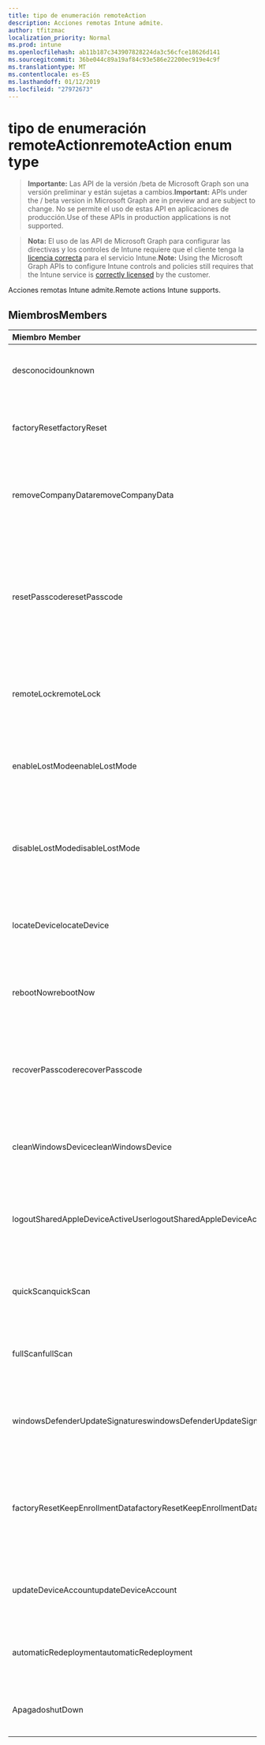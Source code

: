 ```yaml
---
title: tipo de enumeración remoteAction
description: Acciones remotas Intune admite.
author: tfitzmac
localization_priority: Normal
ms.prod: intune
ms.openlocfilehash: ab11b187c343907828224da3c56cfce18626d141
ms.sourcegitcommit: 36be044c89a19af84c93e586e22200ec919e4c9f
ms.translationtype: MT
ms.contentlocale: es-ES
ms.lasthandoff: 01/12/2019
ms.locfileid: "27972673"
---
```

# <a name="remoteaction-enum-type"></a><span data-ttu-id="f3975-103">tipo de enumeración remoteAction</span><span class="sxs-lookup"><span data-stu-id="f3975-103">remoteAction enum type</span></span>

> <span data-ttu-id="f3975-104">**Importante:** Las API de la versión /beta de Microsoft Graph son una versión preliminar y están sujetas a cambios.</span><span class="sxs-lookup"><span data-stu-id="f3975-104">**Important:** APIs under the / beta version in Microsoft Graph are in preview and are subject to change.</span></span> <span data-ttu-id="f3975-105">No se permite el uso de estas API en aplicaciones de producción.</span><span class="sxs-lookup"><span data-stu-id="f3975-105">Use of these APIs in production applications is not supported.</span></span>

> <span data-ttu-id="f3975-106">**Nota:** El uso de las API de Microsoft Graph para configurar las directivas y los controles de Intune requiere que el cliente tenga la [licencia correcta](https://go.microsoft.com/fwlink/?linkid=839381) para el servicio Intune.</span><span class="sxs-lookup"><span data-stu-id="f3975-106">**Note:** Using the Microsoft Graph APIs to configure Intune controls and policies still requires that the Intune service is [correctly licensed](https://go.microsoft.com/fwlink/?linkid=839381) by the customer.</span></span>

<span data-ttu-id="f3975-107">Acciones remotas Intune admite.</span><span class="sxs-lookup"><span data-stu-id="f3975-107">Remote actions Intune supports.</span></span>
## <a name="members"></a><span data-ttu-id="f3975-108">Miembros</span><span class="sxs-lookup"><span data-stu-id="f3975-108">Members</span></span>
|<span data-ttu-id="f3975-109">Miembro	</span><span class="sxs-lookup"><span data-stu-id="f3975-109">Member</span></span>|<span data-ttu-id="f3975-110">Valor</span><span class="sxs-lookup"><span data-stu-id="f3975-110">Value</span></span>|<span data-ttu-id="f3975-111">Descripción</span><span class="sxs-lookup"><span data-stu-id="f3975-111">Description</span></span>|
|:---|:---|:---|
|<span data-ttu-id="f3975-112">desconocido</span><span class="sxs-lookup"><span data-stu-id="f3975-112">unknown</span></span>|<span data-ttu-id="f3975-113">0</span><span class="sxs-lookup"><span data-stu-id="f3975-113">0</span></span>|<span data-ttu-id="f3975-114">Usuario inicia una acción desconocida.</span><span class="sxs-lookup"><span data-stu-id="f3975-114">User initiates an unknown action.</span></span>|
|<span data-ttu-id="f3975-115">factoryReset</span><span class="sxs-lookup"><span data-stu-id="f3975-115">factoryReset</span></span>|<span data-ttu-id="f3975-116">1</span><span class="sxs-lookup"><span data-stu-id="f3975-116">1</span></span>|<span data-ttu-id="f3975-117">Usuario inicia una acción a la fábrica de restablece un dispositivo.</span><span class="sxs-lookup"><span data-stu-id="f3975-117">User initiates an action to factory reset a device.</span></span> |
|<span data-ttu-id="f3975-118">removeCompanyData</span><span class="sxs-lookup"><span data-stu-id="f3975-118">removeCompanyData</span></span>|<span data-ttu-id="f3975-119">2</span><span class="sxs-lookup"><span data-stu-id="f3975-119">2</span></span>|<span data-ttu-id="f3975-120">Usuario inicia una acción para quitar los datos de la compañía de un dispositivo.</span><span class="sxs-lookup"><span data-stu-id="f3975-120">User initiates an action to remove company data from a device.</span></span> |
|<span data-ttu-id="f3975-121">resetPasscode</span><span class="sxs-lookup"><span data-stu-id="f3975-121">resetPasscode</span></span>|<span data-ttu-id="f3975-122">3</span><span class="sxs-lookup"><span data-stu-id="f3975-122">3</span></span>|<span data-ttu-id="f3975-123">Usuario inicia una acción para quitar el código de acceso de un dispositivo de iOS o restablecer la contraseña de Android / dispositivo de Windows.</span><span class="sxs-lookup"><span data-stu-id="f3975-123">User initiates an action to remove the passcode of an iOS device, or reset the passcode of Android / Windows device.</span></span> |
|<span data-ttu-id="f3975-124">remoteLock</span><span class="sxs-lookup"><span data-stu-id="f3975-124">remoteLock</span></span>|<span data-ttu-id="f3975-125">4</span><span class="sxs-lookup"><span data-stu-id="f3975-125">4</span></span>|<span data-ttu-id="f3975-126">Usuario inicia una acción a bloqueo remoto de un dispositivo.</span><span class="sxs-lookup"><span data-stu-id="f3975-126">User initiates an action to remote lock a device.</span></span>|
|<span data-ttu-id="f3975-127">enableLostMode</span><span class="sxs-lookup"><span data-stu-id="f3975-127">enableLostMode</span></span>|<span data-ttu-id="f3975-128">5</span><span class="sxs-lookup"><span data-stu-id="f3975-128">5</span></span>|<span data-ttu-id="f3975-129">Usuario inicia una acción para habilitar el modo pierden en un dispositivo iOS controlados.</span><span class="sxs-lookup"><span data-stu-id="f3975-129">User initiates an action to enable lost mode on a supervised iOS device.</span></span>|
|<span data-ttu-id="f3975-130">disableLostMode</span><span class="sxs-lookup"><span data-stu-id="f3975-130">disableLostMode</span></span>|<span data-ttu-id="f3975-131">6</span><span class="sxs-lookup"><span data-stu-id="f3975-131">6</span></span>|<span data-ttu-id="f3975-132">Usuario inicia una acción para deshabilitar el modo pierden en un dispositivo iOS controlados.</span><span class="sxs-lookup"><span data-stu-id="f3975-132">User initiates an action to disable lost mode on a supervised iOS device.</span></span>|
|<span data-ttu-id="f3975-133">locateDevice</span><span class="sxs-lookup"><span data-stu-id="f3975-133">locateDevice</span></span>|<span data-ttu-id="f3975-134">7</span><span class="sxs-lookup"><span data-stu-id="f3975-134">7</span></span>|<span data-ttu-id="f3975-135">Usuario inicia una acción para buscar un dispositivo iOS controlados.</span><span class="sxs-lookup"><span data-stu-id="f3975-135">User initiates an action to locate a supervised iOS device.</span></span>|
|<span data-ttu-id="f3975-136">rebootNow</span><span class="sxs-lookup"><span data-stu-id="f3975-136">rebootNow</span></span>|<span data-ttu-id="f3975-137">8</span><span class="sxs-lookup"><span data-stu-id="f3975-137">8</span></span>|<span data-ttu-id="f3975-138">Usuario inicia una acción para reiniciar un dispositivo de Windows.</span><span class="sxs-lookup"><span data-stu-id="f3975-138">User initiates an action to reboot a Windows device.</span></span>|
|<span data-ttu-id="f3975-139">recoverPasscode</span><span class="sxs-lookup"><span data-stu-id="f3975-139">recoverPasscode</span></span>|<span data-ttu-id="f3975-140">9</span><span class="sxs-lookup"><span data-stu-id="f3975-140">9</span></span>|<span data-ttu-id="f3975-141">Usuario inicia una acción para restablecer el NIP de passport para trabajar en el dispositivo de windows phone.</span><span class="sxs-lookup"><span data-stu-id="f3975-141">User initiates an action to reset the pin for passport for work on windows phone device.</span></span>|
|<span data-ttu-id="f3975-142">cleanWindowsDevice</span><span class="sxs-lookup"><span data-stu-id="f3975-142">cleanWindowsDevice</span></span>|<span data-ttu-id="f3975-143">10</span><span class="sxs-lookup"><span data-stu-id="f3975-143">10</span></span>|<span data-ttu-id="f3975-144">Usuario inicia una acción de limpieza de dispositivo de windows.</span><span class="sxs-lookup"><span data-stu-id="f3975-144">User initiates an action to clean up windows device.</span></span>|
|<span data-ttu-id="f3975-145">logoutSharedAppleDeviceActiveUser</span><span class="sxs-lookup"><span data-stu-id="f3975-145">logoutSharedAppleDeviceActiveUser</span></span>|<span data-ttu-id="f3975-146">11</span><span class="sxs-lookup"><span data-stu-id="f3975-146">11</span></span>|<span data-ttu-id="f3975-147">Usuario inicia una acción para cerrar la sesión de usuario actual en el dispositivo de apple compartida.</span><span class="sxs-lookup"><span data-stu-id="f3975-147">User initiates an action to log out current user on shared apple device.</span></span>|
|<span data-ttu-id="f3975-148">quickScan</span><span class="sxs-lookup"><span data-stu-id="f3975-148">quickScan</span></span>|<span data-ttu-id="f3975-149">12</span><span class="sxs-lookup"><span data-stu-id="f3975-149">12</span></span>|<span data-ttu-id="f3975-150">Usuario inicia una acción para ejecutar el examen rápido en el dispositivo.</span><span class="sxs-lookup"><span data-stu-id="f3975-150">User initiates an action to run quick scan on device.</span></span>|
|<span data-ttu-id="f3975-151">fullScan</span><span class="sxs-lookup"><span data-stu-id="f3975-151">fullScan</span></span>|<span data-ttu-id="f3975-152">13</span><span class="sxs-lookup"><span data-stu-id="f3975-152">13</span></span>|<span data-ttu-id="f3975-153">Usuario inicia una acción para ejecutar el examen completo en el dispositivo.</span><span class="sxs-lookup"><span data-stu-id="f3975-153">User initiates an action to run full scan on device.</span></span>|
|<span data-ttu-id="f3975-154">windowsDefenderUpdateSignatures</span><span class="sxs-lookup"><span data-stu-id="f3975-154">windowsDefenderUpdateSignatures</span></span>|<span data-ttu-id="f3975-155">14</span><span class="sxs-lookup"><span data-stu-id="f3975-155">14</span></span>|<span data-ttu-id="f3975-156">Usuario inicia una acción para actualizar las firmas de malware en el dispositivo.</span><span class="sxs-lookup"><span data-stu-id="f3975-156">User initiates an action to update malware signatures on device.</span></span>|
|<span data-ttu-id="f3975-157">factoryResetKeepEnrollmentData</span><span class="sxs-lookup"><span data-stu-id="f3975-157">factoryResetKeepEnrollmentData</span></span>|<span data-ttu-id="f3975-158">15</span><span class="sxs-lookup"><span data-stu-id="f3975-158">15</span></span>|<span data-ttu-id="f3975-159">Usuario inicia un dispositivo de borrado remoto de acción con mantenimiento de los datos de inscripción.</span><span class="sxs-lookup"><span data-stu-id="f3975-159">User initiates an action remote wipe device with keeping enrollment data.</span></span>|
|<span data-ttu-id="f3975-160">updateDeviceAccount</span><span class="sxs-lookup"><span data-stu-id="f3975-160">updateDeviceAccount</span></span>|<span data-ttu-id="f3975-161">16</span><span class="sxs-lookup"><span data-stu-id="f3975-161">16</span></span>|<span data-ttu-id="f3975-162">Usuario inicia una acción para actualizar la cuenta en el dispositivo.</span><span class="sxs-lookup"><span data-stu-id="f3975-162">User initiates an action to update account on device.</span></span>|
|<span data-ttu-id="f3975-163">automaticRedeployment</span><span class="sxs-lookup"><span data-stu-id="f3975-163">automaticRedeployment</span></span>|<span data-ttu-id="f3975-164">17</span><span class="sxs-lookup"><span data-stu-id="f3975-164">17</span></span>|<span data-ttu-id="f3975-165">Usuario inicia una acción a los puentes reimplementar el dispositivo</span><span class="sxs-lookup"><span data-stu-id="f3975-165">User initiates an action to automatice redeploy the device</span></span>|
|<span data-ttu-id="f3975-166">Apagado</span><span class="sxs-lookup"><span data-stu-id="f3975-166">shutDown</span></span>|<span data-ttu-id="f3975-167">18</span><span class="sxs-lookup"><span data-stu-id="f3975-167">18</span></span>|<span data-ttu-id="f3975-168">Usuario inicia una acción a apagar el dispositivo.</span><span class="sxs-lookup"><span data-stu-id="f3975-168">User initiates an action to shut down the device.</span></span>|





